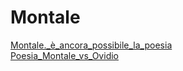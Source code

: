 # Montale
[Montale._è_ancora_possibile_la_poesia](Montale._è_ancora_possibile_la_poesia)  
[Poesia_Montale_vs_Ovidio](Poesia_Montale_vs_Ovidio)  
